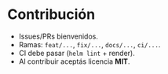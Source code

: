 # Contribución

- Issues/PRs bienvenidos.
- Ramas: `feat/...`, `fix/...`, `docs/...`, `ci/...`.
- CI debe pasar (`helm lint` + render).
- Al contribuir aceptás licencia **MIT**.
